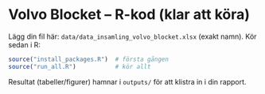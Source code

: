 
# Volvo Blocket – R-kod (klar att köra)

Lägg din fil här: `data/data_insamling_volvo_blocket.xlsx` (exakt namn).
Kör sedan i R:

```r
source("install_packages.R")  # första gången
source("run_all.R")           # kör allt
```

Resultat (tabeller/figurer) hamnar i `outputs/` för att klistra in i din rapport.
